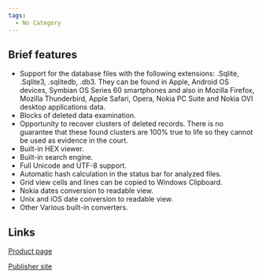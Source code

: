 ```yaml
---
tags:
  - No Category
---
```

## Brief features

- Support for the database files with the following extensions: .Sqlite,
  .Sqlite3, .sqlitedb, .db3. They can be found in Apple, Android OS
  devices, Symbian OS Series 60 smartphones and also in Mozilla Firefox,
  Mozilla Thunderbird, Apple Safari, Opera, Nokia PC Suite and Nokia OVI
  desktop applications data.
- Blocks of deleted data examination.
- Opportunity to recover clusters of deleted records. There is no
  guarantee that these found clusters are 100% true to life so they
  cannot be used as evidence in the court.
- Built-in HEX viewer.
- Built-in search engine.
- Full Unicode and UTF-8 support.
- Automatic hash calculation in the status bar for analyzed files.
- Grid view cells and lines can be copied to Windows Clipboard.
- Nokia dates conversion to readable view.
- Unix and iOS date conversion to readable view.
- Other Various built-in converters.

## Links

[Product page](http://www.oxygen-forensic.com/en/features/sqliteviewer/)

[Publisher site](http://www.oxygen-forensic.com/en/)